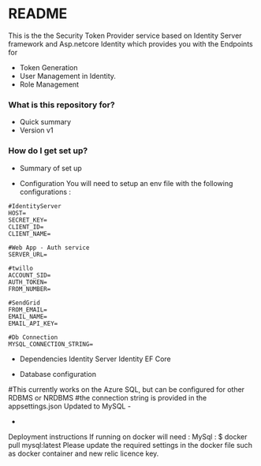 
# README #
This is the the Security Token Provider service based on Identity Server framework and Asp.netcore Identity which provides you with the Endpoints for
- Token Generation
- User Management in Identity.
- Role Management

### What is this repository for? ###

* Quick summary
* Version v1

### How do I get set up? ###

* Summary of set up

* Configuration
  You will need to setup an env file with the following configurations :
```
#IdentityServer
HOST=
SECRET_KEY=
CLIENT_ID=
CLIENT_NAME=

#Web App - Auth service
SERVER_URL=

#twillo
ACCOUNT_SID=
AUTH_TOKEN=
FROM_NUMBER=

#SendGrid
FROM_EMAIL=
EMAIL_NAME=
EMAIL_API_KEY=

#Db Connection
MYSQL_CONNECTION_STRING=
```

* Dependencies
  Identity Server
Identity
EF Core

* Database configuration

#This currently works on the Azure SQL, but can be configured for other RDBMS or NRDBMS
#the connection string is provided in the appsettings.json
Updated to MySQL -

*
Deployment instructions
If running on docker will need : MySql : $ docker pull mysql:latest
Please update the required settings in the docker file such as docker container and new relic licence key.







